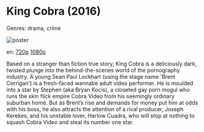 # King Cobra (2016)

Genres: drama, crime

![poster](http://image.tmdb.org/t/p/w500/4FkAZeJlFAsu1FrvwNLAaKObDfp.jpg)

en:
  [720p](magnet:?xt=urn:btih:D7A270D8A4788C199C23D37116B63609C34EC4B7&tr=udp://glotorrents.pw:6969/announce&tr=udp://tracker.opentrackr.org:1337/announce&tr=udp://torrent.gresille.org:80/announce&tr=udp://tracker.openbittorrent.com:80&tr=udp://tracker.coppersurfer.tk:6969&tr=udp://tracker.leechers-paradise.org:6969&tr=udp://p4p.arenabg.ch:1337&tr=udp://tracker.internetwarriors.net:1337)
  [1080p](magnet:?xt=urn:btih:89FFC7573779B5C175C96380AD5032CAC659F08E&tr=udp://glotorrents.pw:6969/announce&tr=udp://tracker.opentrackr.org:1337/announce&tr=udp://torrent.gresille.org:80/announce&tr=udp://tracker.openbittorrent.com:80&tr=udp://tracker.coppersurfer.tk:6969&tr=udp://tracker.leechers-paradise.org:6969&tr=udp://p4p.arenabg.ch:1337&tr=udp://tracker.internetwarriors.net:1337)
  


Based on a stranger than fiction true story, King Cobra is a deliciously dark, twisted plunge into the behind-the-scenes world of the pornography industry.  A young Sean Paul Lockhart (using the stage name 'Brent Corrigan') is a fresh-faced wannabe adult video performer. He is moulded into a star by Stephen (aka  Bryan Kocis), a closeted gay porn mogul who runs the skin flick empire Cobra Video from his seemingly ordinary suburban home. But as Brent’s rise and demands for money put him at odds with his boss, he also attracts the attention of a rival producer, Joseph Kerekes, and his unstable lover, Harlow Cuadra, who will stop at nothing to squash Cobra Video and steal its number one star.